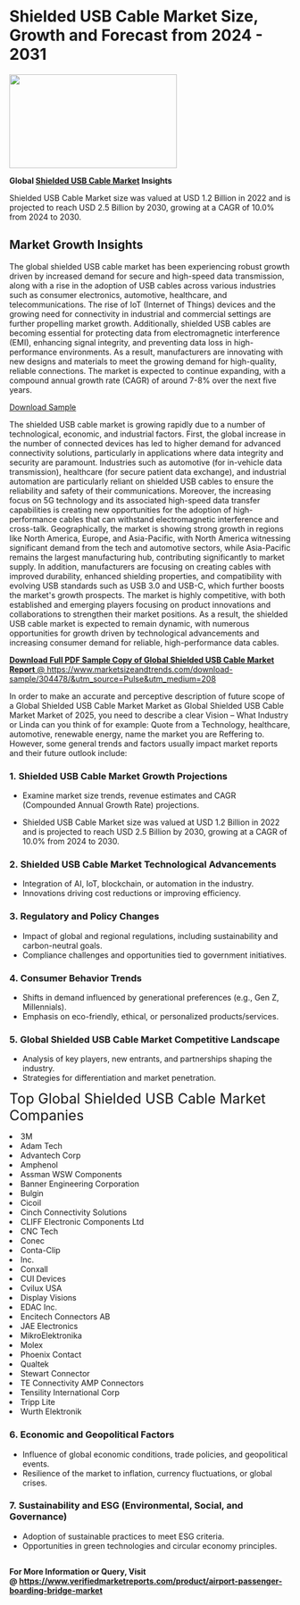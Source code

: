 <H1>Shielded USB Cable Market Size, Growth and Forecast from 2024 - 2031</H1><img class="aligncenter size-medium wp-image-584254" src="https://thirdeyenews.in/wp-content/uploads/2024/09/Global-Market-Research-300x168.jpeg" alt="" width="300" height="168" /><p><strong>Global&nbsp;<a href="https://www.marketsizeandtrends.com/download-sample/304478/&amp;utm_source=Pulse&amp;utm_medium=208">Shielded USB Cable Market</a> Insights</strong></p><p>Shielded USB Cable Market size was valued at USD 1.2 Billion in 2022 and is projected to reach USD 2.5 Billion by 2030, growing at a CAGR of 10.0% from 2024 to 2030.</p><p><h2>Market Growth Insights</h2> <p>The global shielded USB cable market has been experiencing robust growth driven by increased demand for secure and high-speed data transmission, along with a rise in the adoption of USB cables across various industries such as consumer electronics, automotive, healthcare, and telecommunications. The rise of IoT (Internet of Things) devices and the growing need for connectivity in industrial and commercial settings are further propelling market growth. Additionally, shielded USB cables are becoming essential for protecting data from electromagnetic interference (EMI), enhancing signal integrity, and preventing data loss in high-performance environments. As a result, manufacturers are innovating with new designs and materials to meet the growing demand for high-quality, reliable connections. The market is expected to continue expanding, with a compound annual growth rate (CAGR) of around 7-8% over the next five years.</p> <p><a href="#">Download Sample</a></p> <p>The shielded USB cable market is growing rapidly due to a number of technological, economic, and industrial factors. First, the global increase in the number of connected devices has led to higher demand for advanced connectivity solutions, particularly in applications where data integrity and security are paramount. Industries such as automotive (for in-vehicle data transmission), healthcare (for secure patient data exchange), and industrial automation are particularly reliant on shielded USB cables to ensure the reliability and safety of their communications. Moreover, the increasing focus on 5G technology and its associated high-speed data transfer capabilities is creating new opportunities for the adoption of high-performance cables that can withstand electromagnetic interference and cross-talk. Geographically, the market is showing strong growth in regions like North America, Europe, and Asia-Pacific, with North America witnessing significant demand from the tech and automotive sectors, while Asia-Pacific remains the largest manufacturing hub, contributing significantly to market supply. In addition, manufacturers are focusing on creating cables with improved durability, enhanced shielding properties, and compatibility with evolving USB standards such as USB 3.0 and USB-C, which further boosts the market's growth prospects. The market is highly competitive, with both established and emerging players focusing on product innovations and collaborations to strengthen their market positions. As a result, the shielded USB cable market is expected to remain dynamic, with numerous opportunities for growth driven by technological advancements and increasing consumer demand for reliable, high-performance data cables.</p> <p><a href="#"></p><p><span class=""><strong>Download Full PDF Sample Copy of Global Shielded USB Cable Market Report</strong> @ <a href="https://www.marketsizeandtrends.com/download-sample/304478/&amp;utm_source=Pulse&amp;utm_medium=208" target="_blank">https://www.marketsizeandtrends.com/download-sample/304478/&amp;utm_source=Pulse&amp;utm_medium=208</a></span></p><p>In order to make an accurate and perceptive description of future scope of a Global&nbsp;Shielded USB Cable Market Market as Global&nbsp;Shielded USB Cable Market Market of 2025, you need to describe a clear Vision &ndash; What Industry or Linda can you think of for example: Quote from a Technology, healthcare, automotive, renewable energy, name the market you are Reffering to. However, some general trends and factors usually impact market reports and their future outlook include:</p><h3>1.&nbsp;<strong>Shielded USB Cable Market Growth Projections</strong></h3><ul><li>Examine market size trends, revenue estimates and CAGR (Compounded Annual Growth Rate) projections.</li><li><p>Shielded USB Cable Market size was valued at USD 1.2 Billion in 2022 and is projected to reach USD 2.5 Billion by 2030, growing at a CAGR of 10.0% from 2024 to 2030.</p></li></ul><h3>2.&nbsp;<strong>Shielded USB Cable Market Technological Advancements</strong></h3><ul><li>Integration of AI, IoT, blockchain, or automation in the industry.</li><li>Innovations driving cost reductions or improving efficiency.</li></ul><h3>3.&nbsp;<strong>Regulatory and Policy Changes</strong></h3><ul><li>Impact of global and regional regulations, including sustainability and carbon-neutral goals.</li><li>Compliance challenges and opportunities tied to government initiatives.</li></ul><h3>4.&nbsp;<strong>Consumer Behavior Trends</strong></h3><ul><li>Shifts in demand influenced by generational preferences (e.g., Gen Z, Millennials).</li><li>Emphasis on eco-friendly, ethical, or personalized products/services.</li></ul><h3>5.&nbsp;<strong>Global Shielded USB Cable Market Competitive Landscape</strong></h3><ul><li>Analysis of key players, new entrants, and partnerships shaping the industry.</li><li>Strategies for differentiation and market penetration.</li></ul><p data-pm-slice="1 1 []"><span style="color: inherit; font-family: inherit; font-size: 25px;">Top Global Shielded USB Cable Market Companies</span></p><div class="" data-test-id=""><p><li>3M</li><li> Adam Tech</li><li> Advantech Corp</li><li> Amphenol</li><li> Assman WSW Components</li><li> Banner Engineering Corporation</li><li> Bulgin</li><li> Cicoil</li><li> Cinch Connectivity Solutions</li><li> CLIFF Electronic Components Ltd</li><li> CNC Tech</li><li> Conec</li><li> Conta-Clip</li><li> Inc.</li><li> Conxall</li><li> CUI Devices</li><li> Cvilux USA</li><li> Display Visions</li><li> EDAC Inc.</li><li> Encitech Connectors AB</li><li> JAE Electronics</li><li> MikroElektronika</li><li> Molex</li><li> Phoenix Contact</li><li> Qualtek</li><li> Stewart Connector</li><li> TE Connectivity AMP Connectors</li><li> Tensility International Corp</li><li> Tripp Lite</li><li> Wurth Elektronik</li></p></div><h3>6.&nbsp;<strong>Economic and Geopolitical Factors</strong></h3><ul><li>Influence of global economic conditions, trade policies, and geopolitical events.</li><li>Resilience of the market to inflation, currency fluctuations, or global crises.</li></ul><h3>7.&nbsp;<strong>Sustainability and ESG (Environmental, Social, and Governance)</strong></h3><ul><li>Adoption of sustainable practices to meet ESG criteria.</li><li>Opportunities in green technologies and circular economy principles.</li></ul><h2><strong style="font-size: 14px;">For More Information or Query, Visit @&nbsp;</strong><a style="background-color: #ffffff; font-size: 14px;" href="https://www.marketsizeandtrends.com/report/shielded-usb-cable-market/" target="_blank">https://www.verifiedmarketreports.com/product/airport-passenger-boarding-bridge-market</a></h2>
